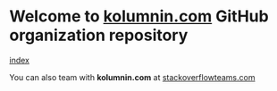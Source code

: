 # Welcome to  [kolumnin.com](https://kolumnin-com.github.io/kolumnin-com/) GitHub organization repository

[index](https://kolumnin-com.github.io/kolumnin-com/)


You can also team with <b>kolumnin.com</b> at [stackoverflowteams.com](https://stackoverflowteams.com/c/kolumnin)

